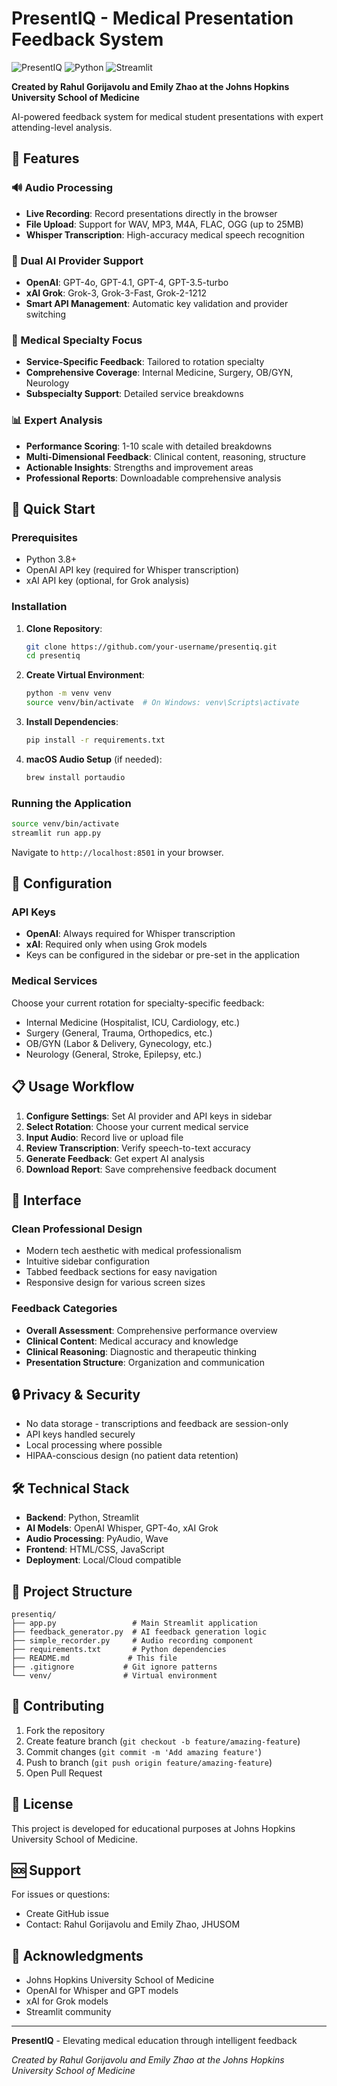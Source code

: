 # PresentIQ - Medical Presentation Feedback System

![PresentIQ](https://img.shields.io/badge/PresentIQ-Medical%20AI-blue.svg)
![Python](https://img.shields.io/badge/Python-3.8+-brightgreen.svg)
![Streamlit](https://img.shields.io/badge/Streamlit-Web%20App-red.svg)

**Created by Rahul Gorijavolu and Emily Zhao at the Johns Hopkins University School of Medicine**

AI-powered feedback system for medical student presentations with expert attending-level analysis.

## 🎯 Features

### 🔊 Audio Processing
- **Live Recording**: Record presentations directly in the browser
- **File Upload**: Support for WAV, MP3, M4A, FLAC, OGG (up to 25MB)
- **Whisper Transcription**: High-accuracy medical speech recognition

### 🤖 Dual AI Provider Support
- **OpenAI**: GPT-4o, GPT-4.1, GPT-4, GPT-3.5-turbo
- **xAI Grok**: Grok-3, Grok-3-Fast, Grok-2-1212
- **Smart API Management**: Automatic key validation and provider switching

### 🏥 Medical Specialty Focus
- **Service-Specific Feedback**: Tailored to rotation specialty
- **Comprehensive Coverage**: Internal Medicine, Surgery, OB/GYN, Neurology
- **Subspecialty Support**: Detailed service breakdowns

### 📊 Expert Analysis
- **Performance Scoring**: 1-10 scale with detailed breakdowns
- **Multi-Dimensional Feedback**: Clinical content, reasoning, structure
- **Actionable Insights**: Strengths and improvement areas
- **Professional Reports**: Downloadable comprehensive analysis

## 🚀 Quick Start

### Prerequisites
- Python 3.8+
- OpenAI API key (required for Whisper transcription)
- xAI API key (optional, for Grok analysis)

### Installation

1. **Clone Repository**:
   ```bash
   git clone https://github.com/your-username/presentiq.git
   cd presentiq
   ```

2. **Create Virtual Environment**:
   ```bash
   python -m venv venv
   source venv/bin/activate  # On Windows: venv\Scripts\activate
   ```

3. **Install Dependencies**:
   ```bash
   pip install -r requirements.txt
   ```

4. **macOS Audio Setup** (if needed):
   ```bash
   brew install portaudio
   ```

### Running the Application

```bash
source venv/bin/activate
streamlit run app.py
```

Navigate to `http://localhost:8501` in your browser.

## 🔧 Configuration

### API Keys
- **OpenAI**: Always required for Whisper transcription
- **xAI**: Required only when using Grok models
- Keys can be configured in the sidebar or pre-set in the application

### Medical Services
Choose your current rotation for specialty-specific feedback:
- Internal Medicine (Hospitalist, ICU, Cardiology, etc.)
- Surgery (General, Trauma, Orthopedics, etc.)
- OB/GYN (Labor & Delivery, Gynecology, etc.)
- Neurology (General, Stroke, Epilepsy, etc.)

## 📋 Usage Workflow

1. **Configure Settings**: Set AI provider and API keys in sidebar
2. **Select Rotation**: Choose your current medical service
3. **Input Audio**: Record live or upload file
4. **Review Transcription**: Verify speech-to-text accuracy
5. **Generate Feedback**: Get expert AI analysis
6. **Download Report**: Save comprehensive feedback document

## 🎨 Interface

### Clean Professional Design
- Modern tech aesthetic with medical professionalism
- Intuitive sidebar configuration
- Tabbed feedback sections for easy navigation
- Responsive design for various screen sizes

### Feedback Categories
- **Overall Assessment**: Comprehensive performance overview
- **Clinical Content**: Medical accuracy and knowledge
- **Clinical Reasoning**: Diagnostic and therapeutic thinking
- **Presentation Structure**: Organization and communication

## 🔒 Privacy & Security

- No data storage - transcriptions and feedback are session-only
- API keys handled securely
- Local processing where possible
- HIPAA-conscious design (no patient data retention)

## 🛠️ Technical Stack

- **Backend**: Python, Streamlit
- **AI Models**: OpenAI Whisper, GPT-4o, xAI Grok
- **Audio Processing**: PyAudio, Wave
- **Frontend**: HTML/CSS, JavaScript
- **Deployment**: Local/Cloud compatible

## 📁 Project Structure

```
presentiq/
├── app.py                 # Main Streamlit application
├── feedback_generator.py  # AI feedback generation logic
├── simple_recorder.py     # Audio recording component
├── requirements.txt       # Python dependencies
├── README.md             # This file
├── .gitignore           # Git ignore patterns
└── venv/                # Virtual environment
```

## 🤝 Contributing

1. Fork the repository
2. Create feature branch (`git checkout -b feature/amazing-feature`)
3. Commit changes (`git commit -m 'Add amazing feature'`)
4. Push to branch (`git push origin feature/amazing-feature`)
5. Open Pull Request

## 📄 License

This project is developed for educational purposes at Johns Hopkins University School of Medicine.

## 🆘 Support

For issues or questions:
- Create GitHub issue
- Contact: Rahul Gorijavolu and Emily Zhao, JHUSOM

## 🙏 Acknowledgments

- Johns Hopkins University School of Medicine
- OpenAI for Whisper and GPT models
- xAI for Grok models
- Streamlit community

---

**PresentIQ** - Elevating medical education through intelligent feedback

*Created by Rahul Gorijavolu and Emily Zhao at the Johns Hopkins University School of Medicine* 